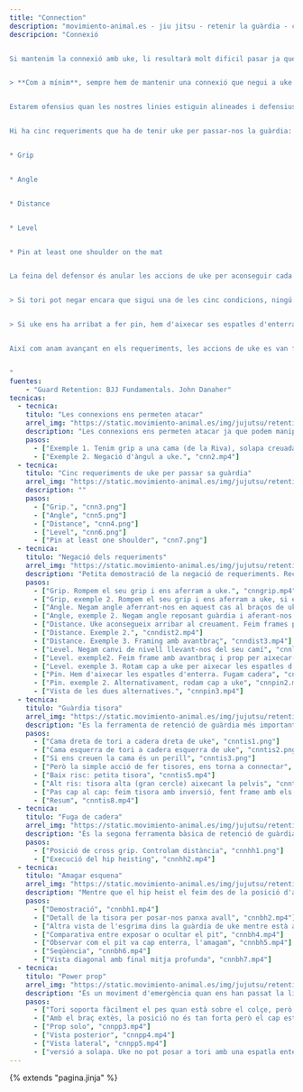 ```yaml
---
title: "Connection"
description: "movimiento-animal.es - jiu jitsu - retenir la guàrdia - connexió"
descripcion: "Connexió


Si mantenim la connexió amb uke, li resultarà molt dificil pasar ja que no trobarà ni distància ni angle. És més, si tenim bons grips sobre ell, podem entrar en un cicle ofensiu.


> **Com a mínim**, sempre hem de mantenir una connexió que negui a uke obrir un angle o canviar distància


Estarem ofensius quan les nostres linies estiguin alineades i defensius quan uke aribi al creuament.


Hi ha cinc requeriments que ha de tenir uke per passar-nos la guàrdia:


* Grip


* Angle 


* Distance


* Level


* Pin at least one shoulder on the mat


La feina del defensor és anular les accions de uke per aconseguir cada un dels requeriments.


> Si tori pot negar encara que sigui una de les cinc condicions, ningú li passarà la guàrdia


> Si uke ens ha arribat a fer pin, hem d'aixecar ses espatles d'enterra


Així com anam avançant en els requeriments, les accions de uke es van fent més i més perilloses.


"
fuentes:
    - "Guard Retention: BJJ Fundamentals. John Danaher"
tecnicas: 
  - tecnica:
    titulo: "Les connexions ens permeten atacar"
    arrel_img: "https://static.movimiento-animal.es/img/jujutsu/retention/demarcation/"
    description: "Les connexions ens permeten atacar ja que podem manipular el seu equilibri, generant kusuzi. També podem negar-li a uke distància o àngul." 
    pasos:
      - ["Exemple 1. Tenim grip a una cama (de la Riva), solapa creuada i mànega. A més, podem mantenir distància amb l'altra cama. Estam en una posició clarament ofensiva.", "cnn1.mp4"]
      - ["Exemple 2. Negació d'àngul a uke.", "cnn2.mp4"]      
  - tecnica:
    titulo: "Cinc requeriments de uke per passar sa guàrdia"
    arrel_img: "https://static.movimiento-animal.es/img/jujutsu/retention/demarcation/"
    description: "" 
    pasos:
      - ["Grip.", "cnn3.png"]
      - ["Angle", "cnn5.png"]
      - ["Distance", "cnn4.png"]
      - ["Level", "cnn6.png"]
      - ["Pin at least one shoulder", "cnn7.png"]
  - tecnica:
    titulo: "Negació dels requeriments"
    arrel_img: "https://static.movimiento-animal.es/img/jujutsu/retention/demarcation/"
    description: "Petita demostració de la negació de requeriments. Recordar: Si aconseguim negar només que sigui un dels requeriments, no ens podran passar la guàrdia." 
    pasos:
      - ["Grip. Rompem el seu grip i ens aferram a uke.", "cnngrip.mp4"]
      - ["Grip, exemple 2. Rompem el seu grip i ens aferram a uke, si és possible situant-mos baix es seu centre de gravetat.", "cnngrip2.mp4"]
      - ["Angle. Negam angle aferrant-nos en aquest cas al braços de uke.", "cnnangle.mp4"]
      - ["Angle, exemple 2. Negam angle reposant guàrdia i aferant-nos.", "cnnangle2.mp4"]
      - ["Distance. Uke aconsegueix arribar al creuament. Feim frames per evitar que tanqui la distància.", "cnndist.mp4"]
      - ["Distance. Exemple 2.", "cnndist2.mp4"]
      - ["Distance. Exemple 3. Framing amb avantbraç", "cnndist3.mp4"]
      - ["Level. Negam canvi de nivell llevant-nos del seu camí", "cnnlevel.mp4"]
      - ["Level. exemple2. Feim frame amb avantbraç i prop per aixecar-nos", "cnnlevel2.mp4"]
      - ["Level. exemple 3. Rotam cap a uke per aixecar les espatles d'enterra.", "cnnlevel3.mp4"]
      - ["Pin. Hem d'aixecar les espatles d'enterra. Fugam cadera", "cnnpin.mp4"]
      - ["Pin. exemple 2. Alternativament, rodam cap a uke", "cnnpin2.mp4"]
      - ["Vista de les dues alternatives.", "cnnpin3.mp4"]
  - tecnica:
    titulo: "Guàrdia tisora"
    arrel_img: "https://static.movimiento-animal.es/img/jujutsu/retention/demarcation/"
    description: "Es la ferramenta de retenció de guàrdia més important, desde posició supina, de tot el jiu jitsu. En general, tenim la cama dreta a l'esquerra de uke i la cama esquerra a la dreta. En les tisores canvia, tenin la cama a la mateixa cadera. Hi ha diferents tisores i usarem cada una en funció del nivell de risc." 
    pasos:
      - ["Cama dreta de tori a cadera dreta de uke", "cnntis1.png"]
      - ["Cama esquerra de tori a cadera esquerra de uke", "cnntis2.png"]
      - ["Si ens creuen la cama és un perill", "cnntis3.png"]
      - ["Però la simple acció de fer tisores, ens torna a connectar", "cnntis4.png"]
      - ["Baix risc: petita tisora", "cnntis5.mp4"]
      - ["Alt ris: tisora alta (gran cercle) aixecant la pelvis", "cnntis6.mp4"]
      - ["Pas cap al cap: feim tisora amb inversió, fent frame amb els coçes i insertant el genoll", "cnntis7.mp4"]
      - ["Resum", "cnntis8.mp4"]
  - tecnica:
    titulo: "Fuga de cadera"
    arrel_img: "https://static.movimiento-animal.es/img/jujutsu/retention/demarcation/"
    description: "És la segona ferramenta bàsica de retenció de guàrdia. Es fa des de posició asseguda. Parteix de cross grip." 
    pasos:
      - ["Posició de cross grip. Controlam distància", "cnnhh1.png"]
      - ["Execució del hip heisting", "cnnhh2.mp4"]      
  - tecnica:
    titulo: "Amagar esquena"
    arrel_img: "https://static.movimiento-animal.es/img/jujutsu/retention/demarcation/"
    description: "Mentre que el hip heist el feim des de la posició d'assegut, el back heist el feim des de supí. La clau és buscar l'esgrima del braç de fora de uke, mentre evitam que ens agafin el cap. Observar també la tisora que es fa enterra. La clau és **no exposar el nostre pit a uke**. Hem de fer el possible per evitar l'exposició del pit." 
    pasos:
      - ["Demostració", "cnnbh1.mp4"]
      - ["Detall de la tisora per posar-nos panxa avall", "cnnbh2.mp4"]      
      - ["Altra vista de l'esgrima dins la guàrdia de uke mentre està atancant", "cnnbh3.mp4"]
      - ["Comparativa entre exposar o ocultar el pit", "cnnbh4.mp4"]
      - ["Observar com el pit va cap enterra, l'amagam", "cnnbh5.mp4"]
      - ["Seqüència", "cnnbh6.mp4"]
      - ["Vista diagonal amb final mitja profunda", "cnnbh7.mp4"]
  - tecnica:
    titulo: "Power prop"
    arrel_img: "https://static.movimiento-animal.es/img/jujutsu/retention/demarcation/"
    description: "És un moviment d'emergència quan ens han passat la linia de la cadera i pujen cap al pit. El moviment té un cert risc en l'execució però en general els beneficis són superiors als inconvenients. Notar que la mà de dins ens queda fent framing a coll, solapa o cross però no queda per dins del braç de uke. Hem de propulsar-nos amb les cames per incorporar-nos, apoyar el colçe i finalment estirar el braç de darrera. aprofitam que tenim les cames lliures per crear un efecte de pèndul que usarem per incorporar-nos. Hem d'estar el menor temps possible amb el braç del coll estirat per evitar un arm lock. No ens hem de quedar sobre el colçe, hem de fer-ho tot en un sol moviment." 
    pasos:
      - ["Tori soporta fàcilment el pes quan està sobre el colçe, però el cap està prop de terra", "cnnpp1.mp4"]
      - ["Amb el braç extès, la posició no és tan forta però el cap està lluny d'enterra", "cnnpp2.png"]
      - ["Prop solo", "cnnpp3.mp4"]
      - ["Vista posterior", "cnnpp4.mp4"]
      - ["Vista lateral", "cnnpp5.mp4"]
      - ["versió a solapa. Uke no pot posar a tori amb una espatla enterra.", "cnnpp6.mp4"]
---
```

{% extends  "pagina.jinja" %}            